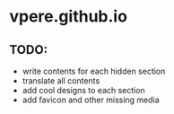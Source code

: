 # vpere.github.io
## TODO:
- write contents for each hidden section
- translate all contents
- add cool designs to each section
- add favicon and other missing media

